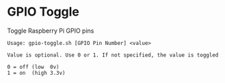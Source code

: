 # GPIO Toggle
Toggle Raspberry Pi GPIO pins

```
Usage: gpio-toggle.sh [GPIO Pin Number] <value>

Value is optional. Use 0 or 1. If not specified, the value is toggled

0 = off (low  0v)
1 = on  (high 3.3v)
```
